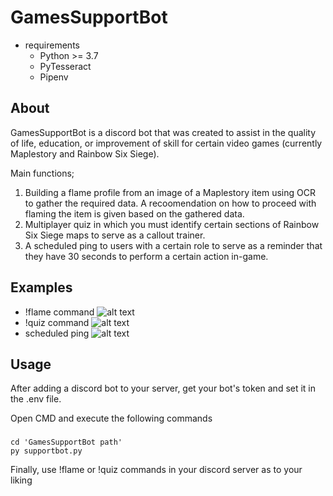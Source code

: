 GamesSupportBot
========================


  - requirements
    - Python >= 3.7
    - PyTesseract
    - Pipenv

 
About 
------------
  GamesSupportBot is a discord bot that was created to assist in the quality of life, education, or improvement of skill for certain video games (currently Maplestory and 
  Rainbow Six Siege).
  
  Main functions;
  1. Building a flame profile from an image of a Maplestory item using OCR to gather the required data. 
    A recoomendation on how to proceed with flaming the item is given based on the gathered data.
  2. Multiplayer quiz in which you must identify certain sections of Rainbow Six Siege maps to serve as a callout trainer.
  3. A scheduled ping to users with a certain role to serve as a reminder that they have 30 seconds to perform a certain action in-game.

Examples
-----------------------

  - !flame command
  ![alt text](https://github.com/ImranAgraw/GamesSupportBot/flame.png?raw=true)
  - !quiz command
  ![alt text](https://github.com/ImranAgraw/GamesSupportBot/quiz.png?raw=true)
  - scheduled ping
  ![alt text](https://github.com/ImranAgraw/GamesSupportBot/ping.png?raw=true)
  
Usage
-----------------------
After adding a discord bot to your server, get your bot's token and set it in the .env file.
 
Open CMD and execute the following commands
 ###
    cd 'GamesSupportBot path'
    py supportbot.py
    
 Finally, use !flame or !quiz commands in your discord server as to your liking
    
